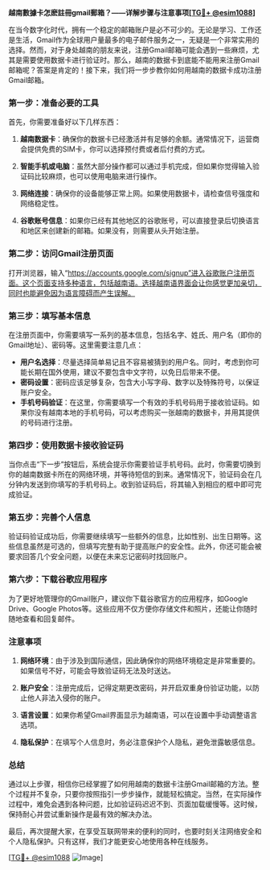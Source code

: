 **越南數據卡怎麽註冊gmail郵箱？——详解步骤与注意事项[[TG💪+ @esim1088](https://t.me/s/esim1088)]**

在当今数字化时代，拥有一个稳定的邮箱账户是必不可少的。无论是学习、工作还是生活，Gmail作为全球用户量最多的电子邮件服务之一，无疑是一个非常实用的选择。然而，对于身处越南的朋友来说，注册Gmail邮箱可能会遇到一些麻烦，尤其是需要使用数据卡进行验证时。那么，越南的数据卡到底能不能用来注册Gmail邮箱呢？答案是肯定的！接下来，我们将一步步教你如何用越南的数据卡成功注册Gmail邮箱。

### 第一步：准备必要的工具

首先，你需要准备好以下几样东西：

1. **越南数据卡**：确保你的数据卡已经激活并有足够的余额。通常情况下，运营商会提供免费的SIM卡，你可以选择预付费或者后付费的方式。
   
2. **智能手机或电脑**：虽然大部分操作都可以通过手机完成，但如果你觉得输入验证码比较麻烦，也可以使用电脑来进行操作。

3. **网络连接**：确保你的设备能够正常上网。如果使用数据卡，请检查信号强度和网络稳定性。

4. **谷歌账号信息**：如果你已经有其他地区的谷歌账号，可以直接登录后切换语言和地区来创建新的邮箱。如果没有，则需要从头开始注册。

### 第二步：访问Gmail注册页面

打开浏览器，输入“https://accounts.google.com/signup”进入谷歌账户注册页面。这个页面支持多种语言，包括越南语。选择越南语界面会让你感觉更加亲切，同时也能避免因为语言障碍而产生误解。

### 第三步：填写基本信息

在注册页面中，你需要填写一系列的基本信息，包括名字、姓氏、用户名（即你的Gmail地址）、密码等。这里需要注意几点：

- **用户名选择**：尽量选择简单易记且不容易被猜到的用户名。同时，考虑到你可能长期在国外使用，建议不要包含中文字符，以免日后带来不便。
- **密码设置**：密码应该足够复杂，包含大小写字母、数字以及特殊符号，以保证账户安全。
- **手机号码验证**：在这里，你需要填写一个有效的手机号码用于接收验证码。如果你没有越南本地的手机号码，可以考虑购买一张越南的数据卡，并用其提供的号码进行注册。

### 第四步：使用数据卡接收验证码

当你点击“下一步”按钮后，系统会提示你需要验证手机号码。此时，你需要切换到你的越南数据卡所在的网络环境，并等待短信的到来。通常情况下，验证码会在几分钟内发送到你填写的手机号码上。收到验证码后，将其输入到相应的框中即可完成验证。

### 第五步：完善个人信息

验证码验证成功后，你需要继续填写一些额外的信息，比如性别、出生日期等。这些信息虽然是可选的，但填写完整有助于提高账户的安全性。此外，你还可能会被要求回答几个安全问题，以便在未来忘记密码时找回账户。

### 第六步：下载谷歌应用程序

为了更好地管理你的Gmail账户，建议你下载谷歌官方的应用程序，如Google Drive、Google Photos等。这些应用不仅方便你存储文件和照片，还能让你随时随地查看和回复邮件。

### 注意事项

1. **网络环境**：由于涉及到国际通信，因此确保你的网络环境稳定是非常重要的。如果信号不好，可能会导致验证码无法及时送达。

2. **账户安全**：注册完成后，记得定期更改密码，并开启双重身份验证功能，以防止他人非法入侵你的账户。

3. **语言设置**：如果你希望Gmail界面显示为越南语，可以在设置中手动调整语言选项。

4. **隐私保护**：在填写个人信息时，务必注意保护个人隐私，避免泄露敏感信息。

### 总结

通过以上步骤，相信你已经掌握了如何用越南的数据卡注册Gmail邮箱的方法。整个过程并不复杂，只要你按照指引一步步操作，就能轻松搞定。当然，在实际操作过程中，难免会遇到各种问题，比如验证码迟迟不到、页面加载缓慢等。这时候，保持耐心并尝试重新操作是最有效的解决办法。

最后，再次提醒大家，在享受互联网带来的便利的同时，也要时刻关注网络安全和个人隐私保护。只有这样，我们才能更安心地使用各种在线服务。

[[TG💪+ @esim1088](https://t.me/s/esim1088) ![Image](https://i.postimg.cc/4NQfJmqS/Snipaste-2025-05-13-00-14-12.png)]